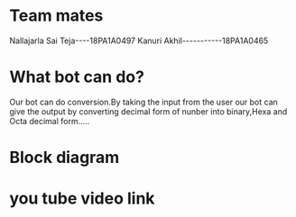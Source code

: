# Team mates
Nallajarla Sai Teja----18PA1A0497
Kanuri Akhil-----------18PA1A0465 
# What bot can do?
Our bot can do conversion.By taking the input from the user our bot can give the output by converting decimal form of nunber into binary,Hexa and Octa decimal form.....
# Block diagram
# you tube video link

